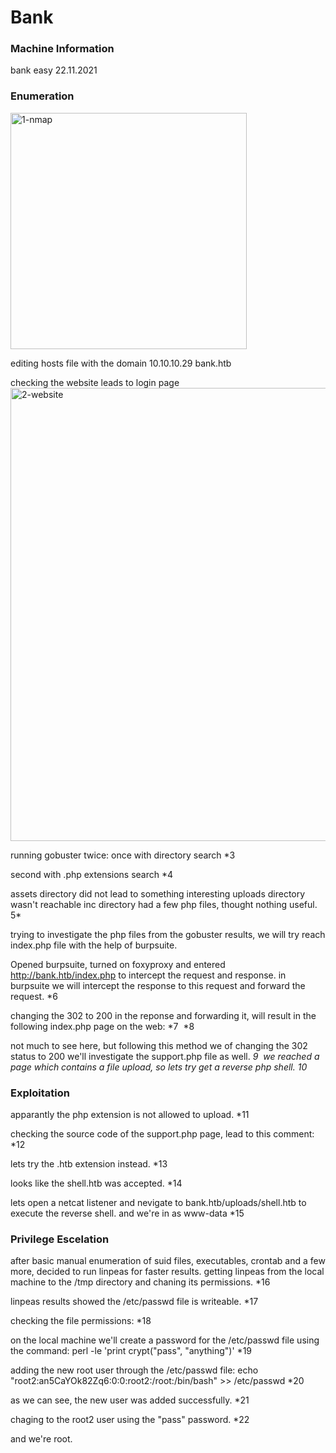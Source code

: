 # Bank

### Machine Information
bank
easy
22.11.2021

### Enumeration
<img width="378" alt="1-nmap" src="https://user-images.githubusercontent.com/21021400/142859505-5c1f5863-cea4-4c9c-96dc-828f0f02158c.png">

editing hosts file with the domain
10.10.10.29	bank.htb

checking the website leads to login page
<img width="725" alt="2-website" src="https://user-images.githubusercontent.com/21021400/142859542-43713304-eea0-48cf-a54e-e8cfc3497508.png">

running gobuster twice:
once with directory search
*3
![]()

second with .php extensions search
*4
![]()

assets directory did not lead to something interesting
uploads directory wasn't reachable
inc directory had a few php files, thought nothing useful.
5*
![]()

trying to investigate the php files from the gobuster results,
we will try reach index.php file with the help of burpsuite.

Opened burpsuite, turned on foxyproxy and entered
http://bank.htb/index.php to intercept the request and response.
in burpsuite we will intercept the response to this request and forward the request.
*6
![]()

changing the 302 to 200 in the reponse and forwarding it, will result in the following index.php page on the web:
*7
![]()
*8
![]()

not much to see here, but following this method we of changing the 302 status to 200 we'll investigate the support.php file as well.
*9
![]()
we reached a page which contains a file upload, so lets try get a reverse php shell.
10*
![]()

### Exploitation

apparantly the php extension is not allowed to upload.
*11
![]()

checking the source code of the support.php page, lead to this comment:
*12
![]()

lets try the .htb extension instead.
*13
![]()

looks like the shell.htb was accepted.
*14
![]()

lets open a netcat listener and nevigate to bank.htb/uploads/shell.htb to execute the reverse shell.
and we're in as www-data
*15
![]()

### Privilege Escelation
after basic manual enumeration of suid files, executables, crontab and a few more, decided to run linpeas for faster results.
getting linpeas from the local machine to the /tmp directory and chaning its permissions.
*16
![]()

linpeas results showed the /etc/passwd file is writeable.
*17
![]()

checking the file permissions:
*18
![]()

on the local machine we'll create a password for the /etc/passwd file using the command:
perl -le 'print crypt("pass", "anything")'
*19
![]()

adding the new root user through the /etc/passwd file:
echo "root2:an5CaYOk82Zq6:0:0:root2:/root:/bin/bash" >> /etc/passwd
*20
![]()


as we can see, the new user was added successfully.
*21
![]()

chaging to the root2 user using the "pass" password.
*22
![]()

and we're root.






